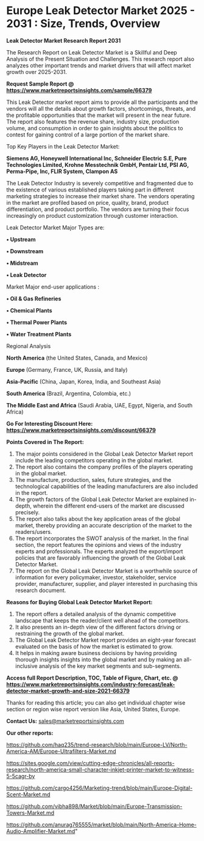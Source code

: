# Europe Leak Detector Market 2025 - 2031 : Size, Trends, Overview

<strong>Leak Detector Market Research Report 2031</strong>

The Research Report on Leak Detector Market is a Skillful and Deep Analysis of the Present Situation and Challenges. This research report also analyzes other important trends and market drivers that will affect market growth over 2025-2031.

<strong>Request Sample Report @ <a href=https://www.marketreportsinsights.com/sample/66379>https://www.marketreportsinsights.com/sample/66379</a></strong>

This Leak Detector market report aims to provide all the participants and the vendors will all the details about growth factors, shortcomings, threats, and the profitable opportunities that the market will present in the near future. The report also features the revenue share, industry size, production volume, and consumption in order to gain insights about the politics to contest for gaining control of a large portion of the market share.

Top Key Players in the Leak Detector Market:

<strong>Siemens AG, Honeywell International Inc, Schneider Electric S.E, Pure Technologies Limited, Krohne Messtechnik GmbH, Pentair Ltd, PSI AG, Perma-Pipe, Inc, FLIR System, Clampon AS</strong>

The Leak Detector Industry is severely competitive and fragmented due to the existence of various established players taking part in different marketing strategies to increase their market share. The vendors operating in the market are profiled based on price, quality, brand, product differentiation, and product portfolio. The vendors are turning their focus increasingly on product customization through customer interaction.

Leak Detector Market Major Types are:

<strong>• Upstream

• Downstream

• Midstream

• Leak Detector</strong>

Market Major end-user applications :

<strong>• Oil & Gas Refineries

• Chemical Plants

• Thermal Power Plants

• Water Treatment Plants</strong>

Regional Analysis

</u><strong><b>North America</b></strong> (the United States, Canada, and Mexico)

<strong><b>Europe </b></strong>(Germany, France, UK, Russia, and Italy)

<strong><b>Asia-Pacific</b></strong> (China, Japan, Korea, India, and Southeast Asia)

<strong><b>South America</b></strong> (Brazil, Argentina, Colombia, etc.)

<strong><b>The Middle East and Africa</b></strong> (Saudi Arabia, UAE, Egypt, Nigeria, and South Africa)

<strong>Go For Interesting Discount Here: <a href=https://www.marketreportsinsights.com/discount/66379>https://www.marketreportsinsights.com/discount/66379</a></strong>

<strong>Points Covered in The Report:</strong>
<ol>
  <li>The major points considered in the Global Leak Detector Market report include the leading competitors operating in the global market.</li>
  <li>The report also contains the company profiles of the players operating in the global market.</li>
  <li>The manufacture, production, sales, future strategies, and the technological capabilities of the leading manufacturers are also included in the report.</li>
  <li>The growth factors of the Global Leak Detector Market are explained in-depth, wherein the different end-users of the market are discussed precisely.</li>
  <li>The report also talks about the key application areas of the global market, thereby providing an accurate description of the market to the readers/users.</li>
  <li>The report incorporates the SWOT analysis of the market. In the final section, the report features the opinions and views of the industry experts and professionals. The experts analyzed the export/import policies that are favorably influencing the growth of the Global Leak Detector Market.</li>
  <li>The report on the Global Leak Detector Market is a worthwhile source of information for every policymaker, investor, stakeholder, service provider, manufacturer, supplier, and player interested in purchasing this research document.</li>
</ol>
<strong>Reasons for Buying Global Leak Detector Market Report:</strong>

<ol>
  <li>The report offers a detailed analysis of the dynamic competitive landscape that keeps the reader/client well ahead of the competitors.</li>
  <li>It also presents an in-depth view of the different factors driving or restraining the growth of the global market.</li>
  <li>The Global Leak Detector Market report provides an eight-year forecast evaluated on the basis of how the market is estimated to grow.</li>
  <li>It helps in making aware business decisions by having providing thorough insights insights into the global market and by making an all-inclusive analysis of the key market segments and sub-segments.</li>
</ol>
<strong>Access full Report Description, TOC, Table of Figure, Chart, etc. @ <a href=https://www.marketreportsinsights.com/industry-forecast/leak-detector-market-growth-and-size-2021-66379>https://www.marketreportsinsights.com/industry-forecast/leak-detector-market-growth-and-size-2021-66379</a></strong>


Thanks for reading this article; you can also get individual chapter wise section or region wise report version like Asia, United States, Europe.

<strong>Contact Us:</strong>
sales@marketreportsinsights.com

<strong>Our other reports:</strong>

<a href=https://github.com/haq235/trend-research/blob/main/Europe-LV/North-America-AM/Europe-Ultrafilters-Market.md>https://github.com/haq235/trend-research/blob/main/Europe-LV/North-America-AM/Europe-Ultrafilters-Market.md</a>

<a href=https://sites.google.com/view/cutting-edge-chronicles/all-reports-research/north-america-small-character-inkjet-printer-market-to-witness-5-5cagr-by>https://sites.google.com/view/cutting-edge-chronicles/all-reports-research/north-america-small-character-inkjet-printer-market-to-witness-5-5cagr-by</a>

<a href=https://github.com/cargo4256/Marketing-trend/blob/main/Europe-Digital-Scent-Market.md>https://github.com/cargo4256/Marketing-trend/blob/main/Europe-Digital-Scent-Market.md</a>

<a href=https://github.com/vibha898/Market/blob/main/Europe-Transmission-Towers-Market.md>https://github.com/vibha898/Market/blob/main/Europe-Transmission-Towers-Market.md</a>

<a href=https://github.com/anurag765555/market/blob/main/North-America-Home-Audio-Amplifier-Market.md>https://github.com/anurag765555/market/blob/main/North-America-Home-Audio-Amplifier-Market.md</a>"
